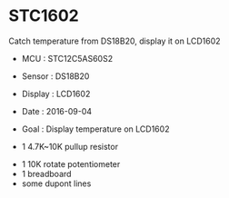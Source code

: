 # STC1602

Catch temperature from DS18B20, display it on LCD1602

- MCU       : STC12C5AS60S2
- Sensor    : DS18B20
- Display   : LCD1602
- Date      : 2016-09-04
- Goal      : Display temperature on LCD1602

- 1 4.7K~10K pullup resistor
* 1 10K rotate potentiometer
* 1 breadboard
* some dupont lines
